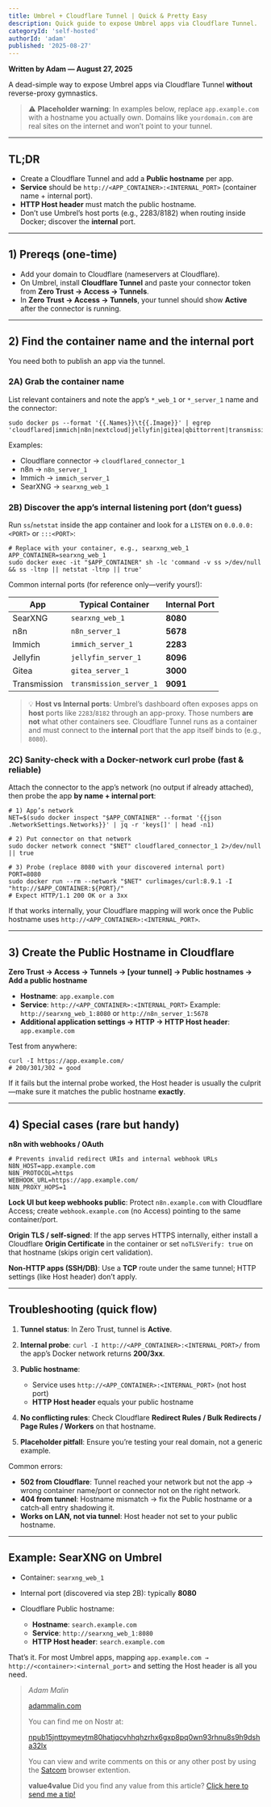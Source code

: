 ```yaml
---
title: Umbrel + Cloudflare Tunnel | Quick & Pretty Easy
description: Quick guide to expose Umbrel apps via Cloudflare Tunnel.
categoryId: 'self-hosted'
authorId: 'adam'
published: '2025-08-27'
---
```


**Written by Adam — August 27, 2025**

A dead-simple way to expose Umbrel apps via Cloudflare Tunnel **without** reverse-proxy gymnastics.

> ⚠️ **Placeholder warning**: In examples below, replace `app.example.com` with a hostname you actually own. Domains like `yourdomain.com` are real sites on the internet and won’t point to your tunnel.

---

## TL;DR

* Create a Cloudflare Tunnel and add a **Public hostname** per app.
* **Service** should be `http://<APP_CONTAINER>:<INTERNAL_PORT>` (container name + internal port).
* **HTTP Host header** must match the public hostname.
* Don’t use Umbrel’s host ports (e.g., 2283/8182) when routing inside Docker; discover the **internal** port.

---

## 1) Prereqs (one-time)

* Add your domain to Cloudflare (nameservers at Cloudflare).
* On Umbrel, install **Cloudflare Tunnel** and paste your connector token from **Zero Trust → Access → Tunnels**.
* In **Zero Trust → Access → Tunnels**, your tunnel should show **Active** after the connector is running.

---

## 2) Find the container **name** and the **internal port**

You need both to publish an app via the tunnel.

### 2A) Grab the container name

List relevant containers and note the app’s `*_web_1` or `*_server_1` name and the connector:

```
sudo docker ps --format '{{.Names}}\t{{.Image}}' | egrep 'cloudflared|immich|n8n|nextcloud|jellyfin|gitea|qbittorrent|transmission|homarr|searxng'
```

Examples:

* Cloudflare connector → `cloudflared_connector_1`
* n8n → `n8n_server_1`
* Immich → `immich_server_1`
* SearXNG → `searxng_web_1`

### 2B) Discover the app’s **internal** listening port (don’t guess)

Run `ss`/`netstat` inside the app container and look for a `LISTEN` on `0.0.0.0:<PORT>` or `:::<PORT>`:

```
# Replace with your container, e.g., searxng_web_1
APP_CONTAINER=searxng_web_1
sudo docker exec -it "$APP_CONTAINER" sh -lc 'command -v ss >/dev/null && ss -ltnp || netstat -ltnp || true'
```

Common internal ports (for reference only—verify yours!):

| App          | Typical Container       | **Internal Port** |
| ------------ | ----------------------- | ----------------- |
| SearXNG      | `searxng_web_1`         | **8080**          |
| n8n          | `n8n_server_1`          | **5678**          |
| Immich       | `immich_server_1`       | **2283**          |
| Jellyfin     | `jellyfin_server_1`     | **8096**          |
| Gitea        | `gitea_server_1`        | **3000**          |
| Transmission | `transmission_server_1` | **9091**          |

> 💡 **Host vs Internal ports**: Umbrel’s dashboard often exposes apps on **host** ports like `2283`/`8182` through an app-proxy. Those numbers **are not** what other containers see. Cloudflare Tunnel runs as a container and must connect to the **internal** port that the app itself binds to (e.g., `8080`).

### 2C) Sanity-check with a Docker-network curl probe (fast & reliable)

Attach the connector to the app’s network (no output if already attached), then probe the app **by name + internal port**:

```
# 1) App’s network
NET=$(sudo docker inspect "$APP_CONTAINER" --format '{{json .NetworkSettings.Networks}}' | jq -r 'keys[]' | head -n1)

# 2) Put connector on that network
sudo docker network connect "$NET" cloudflared_connector_1 2>/dev/null || true

# 3) Probe (replace 8080 with your discovered internal port)
PORT=8080
sudo docker run --rm --network "$NET" curlimages/curl:8.9.1 -I "http://$APP_CONTAINER:${PORT}/"
# Expect HTTP/1.1 200 OK or a 3xx
```

If that works internally, your Cloudflare mapping will work once the Public hostname uses `http://<APP_CONTAINER>:<INTERNAL_PORT>`.

---

## 3) Create the Public Hostname in Cloudflare

**Zero Trust → Access → Tunnels → \[your tunnel] → Public hostnames → Add a public hostname**

* **Hostname**: `app.example.com`
* **Service**: `http://<APP_CONTAINER>:<INTERNAL_PORT>`
  Example: `http://searxng_web_1:8080` or `http://n8n_server_1:5678`
* **Additional application settings → HTTP → HTTP Host header**: `app.example.com`

Test from anywhere:

```
curl -I https://app.example.com/
# 200/301/302 = good
```

If it fails but the internal probe worked, the Host header is usually the culprit—make sure it matches the public hostname **exactly**.

---

## 4) Special cases (rare but handy)

**n8n with webhooks / OAuth**

```
# Prevents invalid redirect URIs and internal webhook URLs
N8N_HOST=app.example.com
N8N_PROTOCOL=https
WEBHOOK_URL=https://app.example.com/
N8N_PROXY_HOPS=1
```

**Lock UI but keep webhooks public**: Protect `n8n.example.com` with Cloudflare Access; create `webhook.example.com` (no Access) pointing to the same container/port.

**Origin TLS / self-signed**: If the app serves HTTPS internally, either install a Cloudflare **Origin Certificate** in the container or set `noTLSVerify: true` on that hostname (skips origin cert validation).

**Non-HTTP apps (SSH/DB)**: Use a **TCP** route under the same tunnel; HTTP settings (like Host header) don’t apply.

---

## Troubleshooting (quick flow)

1. **Tunnel status**: In Zero Trust, tunnel is **Active**.
2. **Internal probe**: `curl -I http://<APP_CONTAINER>:<INTERNAL_PORT>/` from the app’s Docker network returns **200/3xx**.
3. **Public hostname**:

   * Service uses `http://<APP_CONTAINER>:<INTERNAL_PORT>` (not host port)
   * **HTTP Host header** equals your public hostname
4. **No conflicting rules**: Check Cloudflare **Redirect Rules / Bulk Redirects / Page Rules / Workers** on that hostname.
5. **Placeholder pitfall**: Ensure you’re testing your real domain, not a generic example.

Common errors:

* **502 from Cloudflare**: Tunnel reached your network but not the app → wrong container name/port or connector not on the right network.
* **404 from tunnel**: Hostname mismatch → fix the Public hostname or a catch‑all entry shadowing it.
* **Works on LAN, not via tunnel**: Host header not set to your public hostname.

---

## Example: SearXNG on Umbrel

* Container: `searxng_web_1`
* Internal port (discovered via step 2B): typically **8080**
* Cloudflare Public hostname:

  * **Hostname**: `search.example.com`
  * **Service**: `http://searxng_web_1:8080`
  * **HTTP Host header**: `search.example.com`

That’s it. For most Umbrel apps, mapping `app.example.com → http://<container>:<internal_port>` and setting the Host header is all you need.


> *Adam Malin*
> 
> [adammalin.com](https://adammalin.com)
> 
> You can find me on Nostr at:
> 
> [npub15jnttpymeytm80hatjqcvhhqhzrhx6gxp8pq0wn93rhnu8s9h9dsha32lx](https://primal.net/p/nprofile1qqs2ff44sjduj9anhm74eqvxtmst3pmndyrqnss8hfjc3me7rczmjkchrgxqm)
>
> You can view and write comments on this or any other post by using the [Satcom](https://github.com/jinglescode/web-content-conversation) browser extention.
>
> **value4value**
> Did you find any value from this article? [Click here to send me a tip!](https://nostrtipjar.netlify.app/?n=npub15jnttpymeytm80hatjqcvhhqhzrhx6gxp8pq0wn93rhnu8s9h9dsha32lx)
